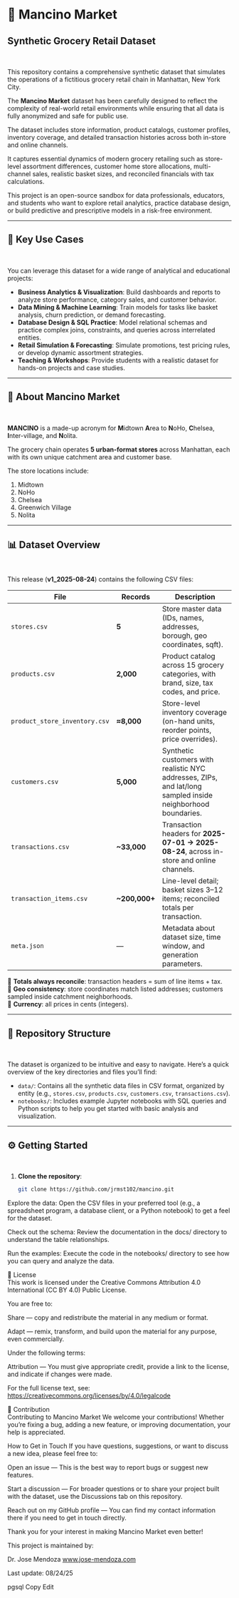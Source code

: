 # 🛒 Mancino Market  
## Synthetic Grocery Retail Dataset  
<br>

This repository contains a comprehensive synthetic dataset that simulates the operations of a fictitious grocery retail chain in Manhattan, New York City.  

The **Mancino Market** dataset has been carefully designed to reflect the complexity of real-world retail environments while ensuring that all data is fully anonymized and safe for public use.  

The dataset includes store information, product catalogs, customer profiles, inventory coverage, and detailed transaction histories across both in-store and online channels.  

It captures essential dynamics of modern grocery retailing such as store-level assortment differences, customer home store allocations, multi-channel sales, realistic basket sizes, and reconciled financials with tax calculations.  

This project is an open-source sandbox for data professionals, educators, and students who want to explore retail analytics, practice database design, or build predictive and prescriptive models in a risk-free environment.  

---

## 🚀 Key Use Cases  
<br>

You can leverage this dataset for a wide range of analytical and educational projects:  

- **Business Analytics & Visualization**: Build dashboards and reports to analyze store performance, category sales, and customer behavior.  
- **Data Mining & Machine Learning**: Train models for tasks like basket analysis, churn prediction, or demand forecasting.  
- **Database Design & SQL Practice**: Model relational schemas and practice complex joins, constraints, and queries across interrelated entities.  
- **Retail Simulation & Forecasting**: Simulate promotions, test pricing rules, or develop dynamic assortment strategies.  
- **Teaching & Workshops**: Provide students with a realistic dataset for hands-on projects and case studies.  

---

## 🌆 About Mancino Market  
<br>

**MANCINO** is a made-up acronym for **M**idtown **A**rea to **N**oHo, **C**helsea, **I**nter-village, and **N**olita.  

The grocery chain operates **5 urban-format stores** across Manhattan, each with its own unique catchment area and customer base.  

The store locations include:  

1. Midtown  
2. NoHo  
3. Chelsea  
4. Greenwich Village  
5. Nolita  

---

## 📊 Dataset Overview  
<br>

This release (**v1_2025-08-24**) contains the following CSV files:  

| File | Records | Description |
|------|---------|-------------|
| `stores.csv` | **5** | Store master data (IDs, names, addresses, borough, geo coordinates, sqft). |
| `products.csv` | **2,000** | Product catalog across 15 grocery categories, with brand, size, tax codes, and price. |
| `product_store_inventory.csv` | **≈8,000** | Store-level inventory coverage (on-hand units, reorder points, price overrides). |
| `customers.csv` | **5,000** | Synthetic customers with realistic NYC addresses, ZIPs, and lat/long sampled inside neighborhood boundaries. |
| `transactions.csv` | **~33,000** | Transaction headers for **2025-07-01 → 2025-08-24**, across in-store and online channels. |
| `transaction_items.csv` | **~200,000+** | Line-level detail; basket sizes 3–12 items; reconciled totals per transaction. |
| `meta.json` | — | Metadata about dataset size, time window, and generation parameters. |

🔹 **Totals always reconcile**: transaction headers = sum of line items + tax.  
🔹 **Geo consistency**: store coordinates match listed addresses; customers sampled inside catchment neighborhoods.  
🔹 **Currency**: all prices in cents (integers).  

---

## 📂 Repository Structure  
<br>

The dataset is organized to be intuitive and easy to navigate. Here’s a quick overview of the key directories and files you’ll find:  

- `data/`: Contains all the synthetic data files in CSV format, organized by entity (e.g., `stores.csv`, `products.csv`, `customers.csv`, `transactions.csv`).  
- `notebooks/`: Includes example Jupyter notebooks with SQL queries and Python scripts to help you get started with basic analysis and visualization.  

---

## ⚙️ Getting Started  
<br>

1. **Clone the repository**:  
   ```bash
   git clone https://github.com/jrmst102/mancino.git
Explore the data:
Open the CSV files in your preferred tool (e.g., a spreadsheet program, a database client, or a Python notebook) to get a feel for the dataset.

Check out the schema:
Review the documentation in the docs/ directory to understand the table relationships.

Run the examples:
Execute the code in the notebooks/ directory to see how you can query and analyze the data.

📜 License
<br>
This work is licensed under the Creative Commons Attribution 4.0 International (CC BY 4.0) Public License.

You are free to:

Share — copy and redistribute the material in any medium or format.

Adapt — remix, transform, and build upon the material for any purpose, even commercially.

Under the following terms:

Attribution — You must give appropriate credit, provide a link to the license, and indicate if changes were made.

For the full license text, see: https://creativecommons.org/licenses/by/4.0/legalcode

🤝 Contribution
<br>
Contributing to Mancino Market
We welcome your contributions! Whether you’re fixing a bug, adding a new feature, or improving documentation, your help is appreciated.

How to Get in Touch
If you have questions, suggestions, or want to discuss a new idea, please feel free to:

Open an issue — This is the best way to report bugs or suggest new features.

Start a discussion — For broader questions or to share your project built with the dataset, use the Discussions tab on this repository.

Reach out on my GitHub profile — You can find my contact information there if you need to get in touch directly.

Thank you for your interest in making Mancino Market even better!

This project is maintained by:

Dr. Jose Mendoza
www.jose-mendoza.com

Last update: 08/24/25

pgsql
Copy
Edit

